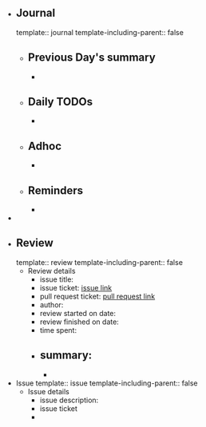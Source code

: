 - ## Journal
  template:: journal
  template-including-parent:: false
	- ## Previous Day's summary
		-
	- ## Daily TODOs
		-
	- ## Adhoc
		-
	- ## Reminders
		-
-
- ## Review
  template:: review
  template-including-parent:: false
	- Review details
		- issue title:
		- issue ticket: [issue link](link.to.the.issue.ticket)
		- pull request ticket: [pull request link](link.to.the.pull.request)
		- author:
		- review started on date:
		- review finished on date:
		- time spent:
		- summary:
			-
			-
- Issue
  template:: issue
  template-including-parent:: false
	- Issue details
		- issue description:
		- issue ticket
		-